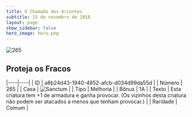 ```yaml
---
title: O Chamado dos Arcontes
subtitle: 15 de novembro de 2018
layout: page
show_sidebar: false
hero_image: hero.png
---
```


![265](https://cdn.keyforgegame.com/media/card_front/pt/341_265_36392V5F286G_pt.png)

## Proteja os Fracos

|----|----|
| ID | a8b24d43-1940-4852-afcb-d034d99da55d |
| Número | 265 |
| Casa | ![Sanctum](https://archonarcana.com/images/thumb/c/c7/Sanctum.png/22px-Sanctum.png "Santuário") |
| Tipo | Melhoria |
| Bônus | 1A |
| Texto | Esta criatura tem +1 de armadura e ganha provocar. (Os vizinhos desta criatura não podem ser atacados  a menos que tenham provocar.) |
| Raridade | Comum |
